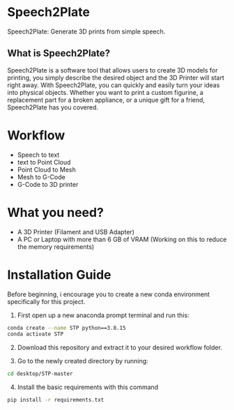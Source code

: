 # Speech2Plate
Speech2Plate: Generate 3D prints from simple speech.


## What is Speech2Plate?
Speech2Plate is a software tool that allows users to create 3D models for printing, you simply describe the desired object and the 3D Printer will start right away. With Speech2Plate, you can quickly and easily turn your ideas into physical objects. Whether you want to print a custom figurine, a replacement part for a broken appliance, or a unique gift for a friend, Speech2Plate has you covered.

# Workflow

- Speech to text
- text to Point Cloud
- Point Cloud to Mesh
- Mesh to G-Code
- G-Code to 3D printer

# What you need?

- A 3D Printer (Filament and USB Adapter)
- A PC or Laptop with more than 6 GB of VRAM (Working on this to reduce the memory requirements)

# Installation Guide

Before beginning, i encourage you to create a new conda environment specifically for this project.

1. First open up a new anaconda prompt terminal and run this:

```bash
conda create --name STP python==3.8.15
conda activate STP
```

2. Download this repository and extract it to your desired workflow folder.

3. Go to the newly created directory by running:

```bash
cd desktop/STP-master
```

4. Install the basic requirements with this command

```bash
pip install -r requirements.txt
```
